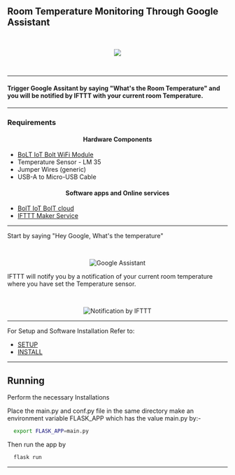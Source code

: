 ## Room Temperature Monitoring Through Google Assistant
<br/>
<p align="center">
    <img src="https://hackster.imgix.net/uploads/attachments/1198419/_Ue2Sb7BPf2.blob?auto=compress%2Cformat&w=900&h=675&fit=min">
</p>
<br/>

---
#### Trigger Google Assitant by saying "What's the Room Temperature" and you will be notified by IFTTT with your current room Temperature.
---
### Requirements
#### <center> Hardware Components </center>

- [BoLT IoT Bolt WiFi Module](https://www.hackster.io/bolt/products/bolt-wifi-module?ref=project-ba(39dc))
- Temperature Sensor - LM 35
- Jumper Wires (generic)
- USB-A to Micro-USB Cable

#### <center> Software apps and Online services </center>
- [BolT IoT BolT cloud](https://www.hackster.io/bolt/products/bolt-cloud?ref=project-ba39dc)
- [IFTTT Maker Service](https://www.hackster.io/ifttt/products/maker-service?ref=project-ba39dc)
---
Start by saying "Hey Google, What's the temperature"

<br/>
<p align="center">
  <img src="https://hackster.imgix.net/uploads/attachments/1198425/screenshot_20201001-093009_U7KaH22JS8.jpg?auto=compress%2Cformat&w=740&h=555&fit=max" title="Google Assistant"
</p>

IFTTT will notify you by a notification of your current room temperature where you have set the Temperature sensor.

<br/>
<p align="center">
    <img src="https://hackster.imgix.net/uploads/attachments/1198426/screenshot_20201001-093144_rHuwyONU45.jpg?auto=compress%2Cformat&w=740&h=555&fit=max" title="Notification by IFTTT">
</p>

---

For Setup and Software Installation Refer to:

- [SETUP](./SETUP.md)
- [INSTALL](./INSTALL.md)

---

## Running

Perform the necessary Installations

Place the main.py and conf.py file in the same directory
make an environment variable FLASK_APP which has the value main.py by:-
        
```bash
  export FLASK_APP=main.py
```
Then run the app by 
```bash        
  flask run
```

---
